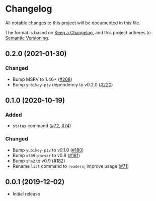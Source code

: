 # Changelog
All notable changes to this project will be documented in this file.

The format is based on [Keep a Changelog](https://keepachangelog.com/en/1.0.0/),
and this project adheres to [Semantic Versioning](https://semver.org/spec/v2.0.0.html).

## 0.2.0 (2021-01-30)
### Changed
- Bump MSRV to 1.46+ ([#208])
- Bump `yubikey-piv` dependency to v0.2.0 ([#220])

[#208]: https://github.com/iqlusioninc/yubikey-piv.rs/pull/208
[#220]: https://github.com/iqlusioninc/yubikey-piv.rs/pull/220

## 0.1.0 (2020-10-19)
### Added
- `status` command ([#72], [#74])

### Changed
- Bump `yubikey-piv` to v0.1.0 ([#180])
- Bump `x509-parser` to v0.8 ([#181])
- Bump `sha2` to v0.9 ([#182])
- Rename `list` command to `readers`; improve usage ([#71])

[#182]: https://github.com/iqlusioninc/yubikey-piv.rs/pull/182
[#181]: https://github.com/iqlusioninc/yubikey-piv.rs/pull/181
[#180]: https://github.com/iqlusioninc/yubikey-piv.rs/pull/180
[#74]: https://github.com/iqlusioninc/yubikey-piv.rs/pull/74
[#72]: https://github.com/iqlusioninc/yubikey-piv.rs/pull/72
[#71]: https://github.com/iqlusioninc/yubikey-piv.rs/pull/71

## 0.0.1 (2019-12-02)
- Initial release
